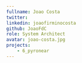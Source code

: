 ```yaml
---
fullname: Joao Costa
twitter:
linkedin: joaofirminocosta
github: JoaoFdC
role: System Architect
avatar: joao-costa.jpg
projects:
    - 6_pyronear
---
```

